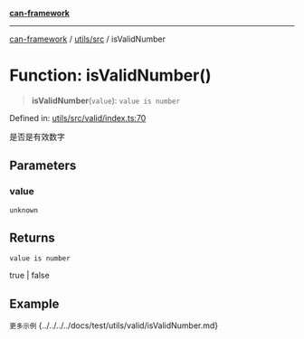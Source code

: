[**can-framework**](../../../README.md)

***

[can-framework](../../../modules.md) / [utils/src](../README.md) / isValidNumber

# Function: isValidNumber()

> **isValidNumber**(`value`): `value is number`

Defined in: [utils/src/valid/index.ts:70](https://github.com/acanowl/acanowl-framework/blob/c79152f4a5639ba2e312f011a139bf95a1b76935/packages/utils/src/valid/index.ts#L70)

是否是有效数字

## Parameters

### value

`unknown`

## Returns

`value is number`

true | false

## Example

```更多示例```
{../../../../docs/test/utils/valid/isValidNumber.md}
